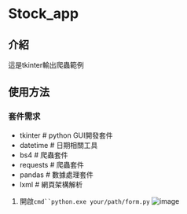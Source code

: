 # Stock_app
## 介紹
這是tkinter輸出爬蟲範例

## 使用方法
### 套件需求
- tkinter # python GUI開發套件
- datetime # 日期相關工具
- bs4 # 爬蟲套件
- requests # 爬蟲套件
- pandas # 數據處理套件
- lxml # 網頁架構解析
1. 開啟`cmd``python.exe your/path/form.py`
![image](https://upload.cc/i1/2021/11/18/450zlR.jpg)
